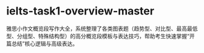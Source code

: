 # ielts-task1-overview-master
雅思小作文概览段写作大全，系统整理了各类图表题（趋势型、对比型、最高最低型、分组型、特殊结构型）的高分概览段模板与表达技巧，帮助考生快速掌握“开篇总结”核心逻辑与高级表达。
